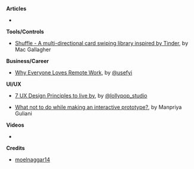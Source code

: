**Articles**

* 

**Tools/Controls**

* [Shuffle - A multi-directional card swiping library inspired by Tinder](https://github.com/mac-gallagher/Shuffle), by  Mac Gallagher

**Business/Career**

* [Why Everyone Loves Remote Work](https://usefyi.com/remote-work-report/), by [@usefyi](https://twitter.com/usefyi)

**UI/UX**

* [7 UX Design Principles to live by](https://lollypop.design/blog/2019/august/7-ux-design-principles/), by [@lollypop_studio](https://twitter.com/lollypop_studio)

* [What not to do while making an interactive prototype?](https://uxplanet.org/what-not-to-do-while-making-an-interactive-prototype-9aabb95fc1d8), by Manpriya Guliani

**Videos**

* 

**Credits**

* [moelnaggar14](https://github.com/MoElnaggar14)

